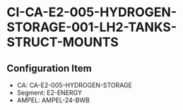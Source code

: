 # CI-CA-E2-005-HYDROGEN-STORAGE-001-LH2-TANKS-STRUCT-MOUNTS

## Configuration Item
- CA: CA-E2-005-HYDROGEN-STORAGE
- Segment: E2-ENERGY
- AMPEL: AMPEL-24-BWB
